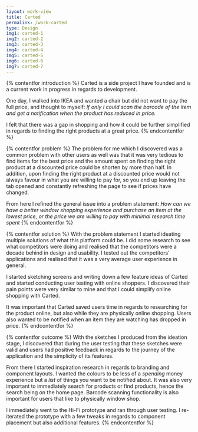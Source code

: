 ```yaml
---
layout: work-view
title: Carted
permalink: /work-carted
type: Design
img1: carted-1
img2: carted-2
img3: carted-3
img4: carted-4
img5: carted-5
img6: carted-6
img7: carted-7
---
```


{% contentfor introduction %}
Carted is a side project I have founded and is a current work in progress in regards to development.

One day, I walked into IKEA and wanted a chair but did not want to pay the full price, and thought to myself: _If only I could scan the barcode of the item and get a notification when the product has reduced in price._

I felt that there was a gap in shopping and how it could be further simplified in regards to finding the right products at a great price.
{% endcontentfor %}

{% contentfor problem %}
The problem for me which I discovered was a common problem with other users as well was that it was very tedious to find items for the best price and the amount spent on finding the right product at a discounted price could be shorten by more than half. In addition, upon finding the right product at a discounted price would not always favour in what you are willing to pay for, so you end up leaving the tab opened and constantly refreshing the page to see if prices have changed.

From here I refined the general issue into a problem statement: _How can we have a better window shopping experience and purchase an item at the lowest price, or the price we are willing to pay with minimal research time spent_
{% endcontentfor %}

{% contentfor solution %}
With the problem statement I started ideating multiple solutions of what this platform could be. I did some research to see what competitors were doing and realised that the competitors were a decade behind in design and usability. I tested out the competitors’ applications and realised that it was a very average user experience in general.

I started sketching screens and writing down a few feature ideas of Carted and started conducting user testing with online shoppers. I discovered their pain points were very similar to mine and that I could simplify online shopping with Carted.

It was important that Carted saved users time in regards to researching for the product online, but also while they are physically online shopping. Users also wanted to be notified when an item they are watching has dropped in price.
{% endcontentfor %}

{% contentfor outcome %}
With the sketches I produced from the ideation stage, I discovered that during the user testing that these sketches were valid and users had positive feedback in regards to the journey of the application and the simplicity of its features.

From there I started inspiration research in regards to branding and component layouts. I wanted the colours to be less of a _spending_ money experience but a _list_ of things you want to be notified about. It was also very important to immediately search for products or find products, hence the search being on the home page. Barcode scanning functionality is also important for users that like to physically window shop.

I immediately went to the Hi-Fi prototype and ran through user testing. I re-iterated the prototype with a few tweaks in regards to component placement but also additional features.
{% endcontentfor %}
